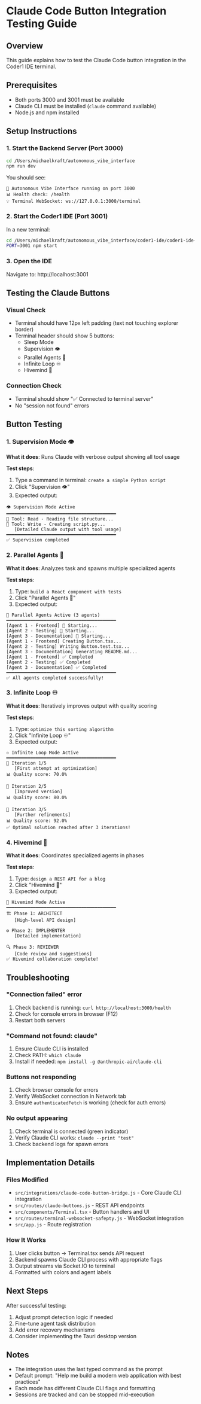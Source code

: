 # Claude Code Button Integration Testing Guide

## Overview
This guide explains how to test the Claude Code button integration in the Coder1 IDE terminal.

## Prerequisites
- Both ports 3000 and 3001 must be available
- Claude CLI must be installed (`claude` command available)
- Node.js and npm installed

## Setup Instructions

### 1. Start the Backend Server (Port 3000)
```bash
cd /Users/michaelkraft/autonomous_vibe_interface
npm run dev
```

You should see:
```
🚀 Autonomous Vibe Interface running on port 3000
📊 Health check: /health
💡 Terminal WebSocket: ws://127.0.0.1:3000/terminal
```

### 2. Start the Coder1 IDE (Port 3001)
In a new terminal:
```bash
cd /Users/michaelkraft/autonomous_vibe_interface/coder1-ide/coder1-ide-source
PORT=3001 npm start
```

### 3. Open the IDE
Navigate to: http://localhost:3001

## Testing the Claude Buttons

### Visual Check
- Terminal should have 12px left padding (text not touching explorer border)
- Terminal header should show 5 buttons:
  - Sleep Mode
  - Supervision 👁
  - Parallel Agents 🤖
  - Infinite Loop ♾
  - Hivemind 🧠

### Connection Check
- Terminal should show "✅ Connected to terminal server"
- No "session not found" errors

## Button Testing

### 1. Supervision Mode 👁
**What it does**: Runs Claude with verbose output showing all tool usage

**Test steps**:
1. Type a command in terminal: `create a simple Python script`
2. Click "Supervision 👁"
3. Expected output:
```
👁️ Supervision Mode Active
━━━━━━━━━━━━━━━━━━━━━━━━━━━━━━━━━━━━━━━━━
🔧 Tool: Read - Reading file structure...
🔧 Tool: Write - Creating script.py...
   [Detailed Claude output with tool usage]
━━━━━━━━━━━━━━━━━━━━━━━━━━━━━━━━━━━━━━━━━
✅ Supervision completed
```

### 2. Parallel Agents 🤖
**What it does**: Analyzes task and spawns multiple specialized agents

**Test steps**:
1. Type: `build a React component with tests`
2. Click "Parallel Agents 🤖"
3. Expected output:
```
🤖 Parallel Agents Active (3 agents)
━━━━━━━━━━━━━━━━━━━━━━━━━━━━━━━━━━━━━━━━━
[Agent 1 - Frontend] 🔄 Starting...
[Agent 2 - Testing] 🔄 Starting...
[Agent 3 - Documentation] 🔄 Starting...
[Agent 1 - Frontend] Creating Button.tsx...
[Agent 2 - Testing] Writing Button.test.tsx...
[Agent 3 - Documentation] Generating README.md...
[Agent 1 - Frontend] ✅ Completed
[Agent 2 - Testing] ✅ Completed
[Agent 3 - Documentation] ✅ Completed
━━━━━━━━━━━━━━━━━━━━━━━━━━━━━━━━━━━━━━━━━
✅ All agents completed successfully!
```

### 3. Infinite Loop ♾
**What it does**: Iteratively improves output with quality scoring

**Test steps**:
1. Type: `optimize this sorting algorithm`
2. Click "Infinite Loop ♾"
3. Expected output:
```
♾️ Infinite Loop Mode Active
━━━━━━━━━━━━━━━━━━━━━━━━━━━━━━━━━━━━━━━━━
🔄 Iteration 1/5
   [First attempt at optimization]
📊 Quality score: 70.0%

🔄 Iteration 2/5
   [Improved version]
📊 Quality score: 80.0%

🔄 Iteration 3/5
   [Further refinements]
📊 Quality score: 92.0%
✅ Optimal solution reached after 3 iterations!
```

### 4. Hivemind 🧠
**What it does**: Coordinates specialized agents in phases

**Test steps**:
1. Type: `design a REST API for a blog`
2. Click "Hivemind 🧠"
3. Expected output:
```
🧠 Hivemind Mode Active
━━━━━━━━━━━━━━━━━━━━━━━━━━━━━━━━━━━━━━━━━
🏗️ Phase 1: ARCHITECT
   [High-level API design]

⚙️ Phase 2: IMPLEMENTER
   [Detailed implementation]

🔍 Phase 3: REVIEWER
   [Code review and suggestions]
✅ Hivemind collaboration complete!
```

## Troubleshooting

### "Connection failed" error
1. Check backend is running: `curl http://localhost:3000/health`
2. Check for console errors in browser (F12)
3. Restart both servers

### "Command not found: claude"
1. Ensure Claude CLI is installed
2. Check PATH: `which claude`
3. Install if needed: `npm install -g @anthropic-ai/claude-cli`

### Buttons not responding
1. Check browser console for errors
2. Verify WebSocket connection in Network tab
3. Ensure `authenticatedFetch` is working (check for auth errors)

### No output appearing
1. Check terminal is connected (green indicator)
2. Verify Claude CLI works: `claude --print "test"`
3. Check backend logs for spawn errors

## Implementation Details

### Files Modified
- `src/integrations/claude-code-button-bridge.js` - Core Claude CLI integration
- `src/routes/claude-buttons.js` - REST API endpoints
- `src/components/Terminal.tsx` - Button handlers and UI
- `src/routes/terminal-websocket-safepty.js` - WebSocket integration
- `src/app.js` - Route registration

### How It Works
1. User clicks button → Terminal.tsx sends API request
2. Backend spawns Claude CLI process with appropriate flags
3. Output streams via Socket.IO to terminal
4. Formatted with colors and agent labels

## Next Steps

After successful testing:
1. Adjust prompt detection logic if needed
2. Fine-tune agent task distribution
3. Add error recovery mechanisms
4. Consider implementing the Tauri desktop version

## Notes
- The integration uses the last typed command as the prompt
- Default prompt: "Help me build a modern web application with best practices"
- Each mode has different Claude CLI flags and formatting
- Sessions are tracked and can be stopped mid-execution